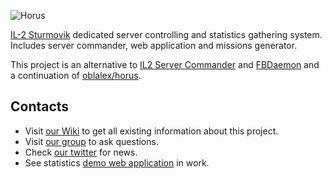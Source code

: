 ![Horus](https://raw.github.com/oblalex/horus/gh-pages/img/horus_black.png)

[IL-2 Sturmovik]  dedicated server controlling and statistics gathering system. 
Includes  server commander, web application and missions generator.

This project is an alternative to [IL2 Server Commander] and [FBDaemon] and a continuation of [oblalex/horus].

Contacts
---

* Visit [our Wiki] to get all existing information about this project.<br/>
* Visit [our group] to ask questions.<br/>
* Check [our twitter] for news.
* See statistics [demo web application] in work.

[IL-2 Sturmovik]:http://en.wikipedia.org/wiki/IL-2_Sturmovik_(video_game)
[IL2 Server Commander]:http://wiki.sturmovik.de/index.php?title=IL2_Server_Commander_English_Version
[FBDaemon]:http://wiki.sturmovik.de/index.php?title=FBDaemon
[oblalex/horus]:https://github.com/oblalex/horus
[our group]:https://groups.google.com/forum/?hl=en&fromgroups#!forum/il-2-horus-commander
[our twitter]:https://twitter.com/IL2HorusTeam
[our Wiki]:http://il2-horus-system.wikia.com/wiki/IL-2_Horus_System_Wikia
[demo web application]:http://il2-horus-demo.herokuapp.com
